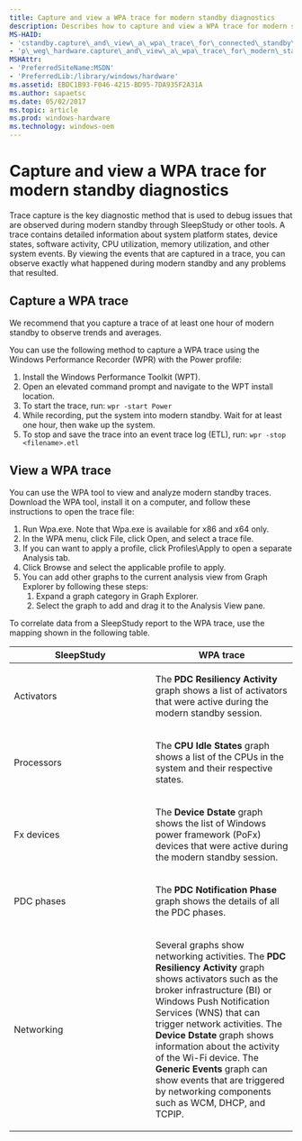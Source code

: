 ```yaml
---
title: Capture and view a WPA trace for modern standby diagnostics
description: Describes how to capture and view a WPA trace for modern standby diagnostics.
MS-HAID:
- 'cstandby.capture\_and\_view\_a\_wpa\_trace\_for\_connected\_standby\_diagnostics'
- 'p\_weg\_hardware.capture\_and\_view\_a\_wpa\_trace\_for\_modern\_standby\_diagnostics'
MSHAttr:
- 'PreferredSiteName:MSDN'
- 'PreferredLib:/library/windows/hardware'
ms.assetid: EBDC1B93-F046-4215-BD95-7DA935F2A31A
ms.author: sapaetsc
ms.date: 05/02/2017
ms.topic: article
ms.prod: windows-hardware
ms.technology: windows-oem
---
```


# Capture and view a WPA trace for modern standby diagnostics


Trace capture is the key diagnostic method that is used to debug issues that are observed during modern standby through SleepStudy or other tools. A trace contains detailed information about system platform states, device states, software activity, CPU utilization, memory utilization, and other system events. By viewing the events that are captured in a trace, you can observe exactly what happened during modern standby and any problems that resulted.

## Capture a WPA trace

We recommend that you capture a trace of at least one hour of modern standby to observe trends and averages.

You can use the following method to capture a WPA trace using the Windows Performance Recorder (WPR) with the Power profile:

1.   Install the Windows Performance Toolkit (WPT).
2.	 Open an elevated command prompt and navigate to the WPT install location.
3.	 To start the trace, run: `wpr -start Power`
4.	 While recording, put the system into modern standby. Wait for at least one hour, then wake up the system.
5.	 To stop and save the trace into an event trace log (ETL), run: `wpr -stop <filename>.etl` 

## View a WPA trace


You can use the WPA tool to view and analyze modern standby traces. Download the WPA tool, install it on a computer, and follow these instructions to open the trace file:

1.  Run Wpa.exe. Note that Wpa.exe is available for x86 and x64 only.
2.  In the WPA menu, click File, click Open, and select a trace file.
3.  If you can want to apply a profile, click Profiles\\Apply to open a separate Analysis tab.
4.  Click Browse and select the applicable profile to apply.
5.  You can add other graphs to the current analysis view from Graph Explorer by following these steps:
    1.  Expand a graph category in Graph Explorer.
    2.  Select the graph to add and drag it to the Analysis View pane.

To correlate data from a SleepStudy report to the WPA trace, use the mapping shown in the following table.

<table>
<colgroup>
<col width="50%" />
<col width="50%" />
</colgroup>
<thead>
<tr class="header">
<th>SleepStudy</th>
<th>WPA trace</th>
</tr>
</thead>
<tbody>
<tr class="odd">
<td><p>Activators</p></td>
<td><p>The <strong>PDC Resiliency Activity</strong> graph shows a list of activators that were active during the modern standby session.</p></td>
</tr>
<tr class="even">
<td><p>Processors</p></td>
<td><p>The <strong>CPU Idle States</strong> graph shows a list of the CPUs in the system and their respective states.</p></td>
</tr>
<tr class="odd">
<td><p>Fx devices</p></td>
<td><p>The <strong>Device Dstate</strong> graph shows the list of Windows power framework (PoFx) devices that were active during the modern standby session.</p></td>
</tr>
<tr class="even">
<td><p>PDC phases</p></td>
<td><p>The <strong>PDC Notification Phase</strong> graph shows the details of all the PDC phases.</p></td>
</tr>
<tr class="odd">
<td><p>Networking</p></td>
<td><p>Several graphs show networking activities. The <strong>PDC Resiliency Activity</strong> graph shows activators such as the broker infrastructure (BI) or Windows Push Notification Services (WNS) that can trigger network activities. The <strong>Device Dstate</strong> graph shows information about the activity of the Wi-Fi device. The <strong>Generic Events</strong> graph can show events that are triggered by networking components such as WCM, DHCP, and TCPIP.</p></td>
</tr>
</tbody>
</table>

 

 

 






